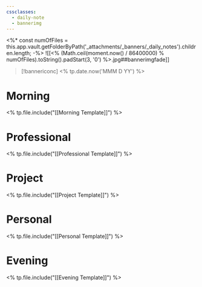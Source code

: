 ```yaml
---
cssclasses:
  - daily-note
  - bannerimg
---
```

<%*
const numOfFiles = this.app.vault.getFolderByPath('_attachments/_banners/_daily_notes').children.length;
-%>
![[<% (Math.ceil(moment.now() / 86400000) % numOfFiles).toString().padStart(3, '0') %>.jpg##bannerimgfade]]
> [!bannericonc]
> <% tp.date.now('MMM D YY') %>
# Morning
<% tp.file.include("[[Morning Template]]") %>
# Professional
<% tp.file.include("[[Professional Template]]") %>
# Project
<% tp.file.include("[[Project Template]]") %>
# Personal
<% tp.file.include("[[Personal Template]]") %>
# Evening
<% tp.file.include("[[Evening Template]]") %>